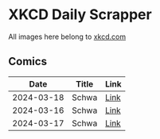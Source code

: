 # XKCD Daily Scrapper

All images here belong to [xkcd.com](https://xkcd.com "xkcd.com")

## Comics

| Date | Title | Link |
| ---- | ----- | ---- |
| 2024-03-18 | Schwa | [Link](./2024-03-18_Schwa "Schwa") |
| 2024-03-16 | Schwa | [Link](./2024-03-16_Schwa "Schwa") |
| 2024-03-17 | Schwa | [Link](./2024-03-17_Schwa "Schwa") |